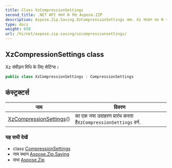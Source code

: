 ```yaml
---
title: Class XzCompressionSettings
second_title: .NET API संदर्भ के लिए Aspose.ZIP
description: Aspose.Zip.Saving.XzCompressionSettings कक्ष. Xz संपड़न वध के लए सेटंग्स
type: docs
weight: 650
url: /hi/net/aspose.zip.saving/xzcompressionsettings/
---
```

## XzCompressionSettings class

Xz संपीड़न विधि के लिए सेटिंग्स।

```csharp
public class XzCompressionSettings : CompressionSettings
```

## कंस्ट्रक्टर्स

| नाम | विवरण |
| --- | --- |
| [XzCompressionSettings](xzcompressionsettings/)() | का एक नया उदाहरण प्रारंभ करता है`XzCompressionSettings` वर्ग. |

### यह सभी देखें

* class [CompressionSettings](../compressionsettings/)
* नाम स्थान [Aspose.Zip.Saving](../../aspose.zip.saving/)
* सभा [Aspose.Zip](../../)



